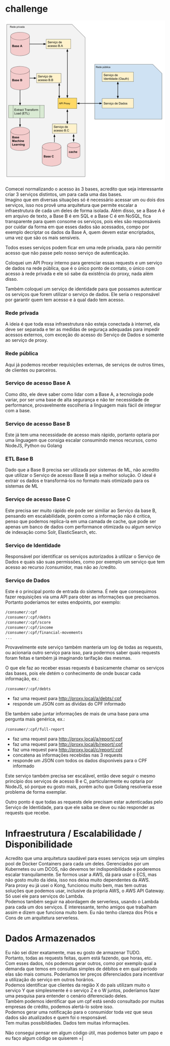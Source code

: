# challenge
[diagram]: https://github.com/luizguilhermesj/challenge/blob/master/Solu%C3%A7%C3%A3o%201.png
![Diagrama da arquitetura][diagram]

Comecei normalizando o acesso às 3 bases, acredito que seja interessante criar 3 serviços distintos, um para cada uma das bases.  
Imagino que em diversas situações só é necessário acessar um ou dois dos serviços, isso nos provê uma arquitetura que permite escalar a infraestrutura de cada um deles de forma isolada.
Além disso, se a Base A é em arquivo de texto, a Base B é em SQL e a Base C é em NoSQL, fica transparente para quem consome os serviços, pois eles são responsáveis por cuidar da forma em que esses dados são acessados, compo por exemplo decriptar os dados da Base A, quem devem estar encriptados, uma vez que são os mais sensíveis.  

Todos esses serviços podem ficar em uma rede privada, para não permitir acesso que não passe pelo nosso serviço de autenticação.  

Coloquei um API Proxy interno para gerenciar essas requests e um serviço de dados na rede pública, que é o único ponto de contato, o único com acesso à rede privada e ele só sabe da existência do proxy, nada além disso.  

Também coloquei um serviço de identidade para que possamos autenticar os serviços que forem utilizar o serviço de dados. Ele seria o responsável por garantir quem tem acesso e à qual dado tem acesso.

### Rede privada
A ideia é que toda essa infraestrutura não esteja conectada à internet, ela deve ser separada e ter as medidas de seguraça adequadas para impedir acessos externos, com exceção do acesso do Serviço de Dados e somente ao serviço de proxy.

### Rede pública
Aqui já podemos receber requisições externas, de serviços de outros times, de clientes ou parceiros.

### Serviço de acesso Base A
Como dito, ele deve saber como lidar com a Base A, a tecnologia pode variar, por ser uma base de alta segurança e não ter necessidade de performance, provavelmente escolheria a linguagem mais fácil de integrar com a base.

### Serviço de acesso Base B
Este já tem uma necessidade de acesso mais rápido, portanto optaria por uma linguagem que consiga escalar consumindo menos recursos, como NodeJS, Python ou Golang

### ETL Base B
Dado que a Base B precisa ser utilizada por sistemas de ML, não acredito que utilizar o Serviço de acesso Base B seja a melhor solução. O ideal é extrair os dados e transformá-los no formato mais otimizado para os sistemas de ML

### Serviço de acesso Base C
Este precisa ser muito rápido ele pode ser similiar ao Serviço da base B, pensando em escalabilidade, porém como a informação não é crítica, penso que podemos replica-la em uma camada de cache, que pode ser apenas um banco de dados com performance otimizada ou algum serviço de indexação como Solr, ElasticSearch, etc.

### Serviço de Identidade
Responsável por identificar os serviços autorizados à utilizar o Serviço de Dados e quais são suas permissões, como por exemplo um serviço que tem acesso ao recurso /consumidor, mas não ao /credito.

### Serviço de Dados
Este é o principal ponto de entrada do sistema. É nele que consequimos fazer requisições via uma API para obter as informações que precisamos. Portanto poderíamos ter estes endpoints, por exemplo:

```
/consumer/:cpf
/consumer/:cpf/debts
/consumer/:cpf/score
/consumer/:cpf/income
/consumer/:cpf/financial-movements
...
```

Provavelmente este serviço também manteria um log de todas as requests, ou acionaria outro serviço para isso, para podermos saber quais requests foram feitas e  também já imaginando tarifação das mesmas.

O que ele faz ao receber essas requests é basicamente chamar os serviços das bases, pois ele detém o conhecimento de onde buscar cada informação, ex.:

`/consumer/:cpf/debts`
 - faz uma request para http://proxy.local/a/debts/:cpf
 - responde um JSON com as dívidas do CPF informado

Ele também sabe juntar informações de mais de uma base para uma pergunta mais genérica, ex.:

`/consumer/:cpf/full-report`
 - faz uma request para http://proxy.local/a/report/:cpf
 - faz uma request para http://proxy.local/b/report/:cpf
 - faz uma request para http://proxy.local/c/report/:cpf
 - concatena as informações recebidas nas 3 requests
 - responde um JSON com todos os dados disponíveis para o CPF informado

 Este serviço também precisa ser escalável, então deve seguir o mesmo princípio dos serviços de acesso B e C, particularmente eu optaria por NodeJS, só porque eu gosto mais, porém acho que Golang resolveria esse problema de forma exemplar.  

 Outro ponto é que todas as requests dele precisam estar autenticadas pelo Serviço de Identidade, para que ele saiba se deve ou não responder as requests que recebe.  


# Infraestrutura / Escalabilidade / Disponibilidade
Acredito que uma arquitetura saudável para esses serviços seja um simples pool de Docker Containers para cada um deles. Gerenciados por um Kubernetes ou um DCOS, não devemos ter indisponibilidade e poderemos escalar tranquilamente. Se formos usar a AWS, dá para usar o ECS, mas não gosto muito da ideia, isso nos deixa muito dependentes da AWS.  
Para proxy eu já usei o Kong, funcionou muito bem, mas tem outras soluções que podemos usar, inclusive da própria AWS, o AWS API Gateway. Só usei ele para serviços do Lambda.  
Podemos também seguir na abordagem de serverless, usando o Lambda para cada um dos serviços. É interessante, tenho amigos que trabalham assim e dizem que funciona muito bem. Eu não tenho clareza dos Prós e Cons de um arquitetura serverless.

# Dados Armazenados
Eu não sei dizer exatamente, mas eu gosto de armazenar TUDO.  
Portanto, todas as requests feitas, quem está fazendo, que horas, etc.  
Com esses dados, nós podemos gerar outros, como por exemplo qual a demanda que temos em consultas simples de débitos e em qual período elas são mais comuns. Poderíamos ter preços diferenciados para incentivar a utilização do serviço em outros horários.  
Podemos identificar que clientes da região X do país utilizam muito o serviço Y que simplesmente é o serviço Z e o W juntos, poderíamos fazer uma pesquisa para entender o cenário diferenciado deles.  
Também podemos identificar que um cpf está sendo consultado por muitas empresas de crédito, podemos alertá-lo sobre isso.  
Podemos gerar uma notificação para o consumidor toda vez que seus dados são atualizados e quem foi o responsável.  
Tem muitas possibildiades. Dados tem muitas informações.  

Não consegui pensar em algum código útil, mas podemos bater um papo e eu faço algum código se quiserem =]
